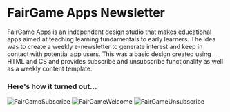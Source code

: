 # FairGame Apps Newsletter
FairGame Apps is an independent design studio that makes educational apps aimed at teaching learning fundamentals to early learners. The idea was to create a weekly e-newsletter to generate interest and keep in contact with potential app users. This was a basic design created using HTML and CS and provides subscribe and unsubscribe functionality as well as a weekly content template. 

### Here's how it turned out...

![FairGameSubscribe](https://itstaraking.github.io/Fairgamenewsletter/FGAnewsletter/subscribeImage.png)
![FairGameWelcome](https://itstaraking.github.io/Fairgamenewsletter/FGAnewsletter/welcomeImage.png)
![FairGameUnsubscribe](https://itstaraking.github.io/Fairgamenewsletter/FGAnewsletter/unsubscribeImage.png)
